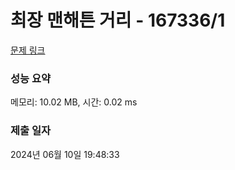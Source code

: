 # 최장 맨해튼 거리 - 167336/1 

[문제 링크](https://level.goorm.io/exam/167336/%EC%B5%9C%EC%9E%A5-%EB%A7%A8%ED%95%B4%ED%8A%BC-%EA%B1%B0%EB%A6%AC/quiz/1) 

### 성능 요약

메모리: 10.02 MB, 시간: 0.02 ms

### 제출 일자

2024년 06월 10일 19:48:33

